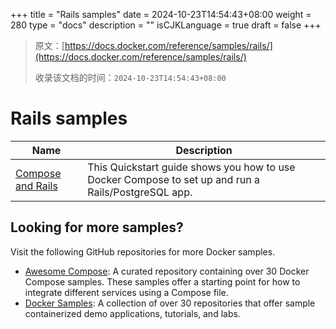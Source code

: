 +++
title = "Rails samples"
date = 2024-10-23T14:54:43+08:00
weight = 280
type = "docs"
description = ""
isCJKLanguage = true
draft = false
+++

> 原文：[https://docs.docker.com/reference/samples/rails/](https://docs.docker.com/reference/samples/rails/)
>
> 收录该文档的时间：`2024-10-23T14:54:43+08:00`

# Rails samples

| Name                                                         | Description                                                  |
| ------------------------------------------------------------ | ------------------------------------------------------------ |
| [Compose and Rails](https://github.com/docker/awesome-compose/tree/master/official-documentation-samples/rails/) | This Quickstart guide shows you how to use Docker Compose to set up and run a Rails/PostgreSQL app. |

## Looking for more samples?

Visit the following GitHub repositories for more Docker samples.

- [Awesome Compose](https://github.com/docker/awesome-compose): A curated repository containing over 30 Docker Compose samples. These samples offer a starting point for how to integrate different services using a Compose file.
- [Docker Samples](https://github.com/dockersamples?q=&type=all&language=&sort=stargazers): A collection of over 30 repositories that offer sample containerized demo applications, tutorials, and labs.
